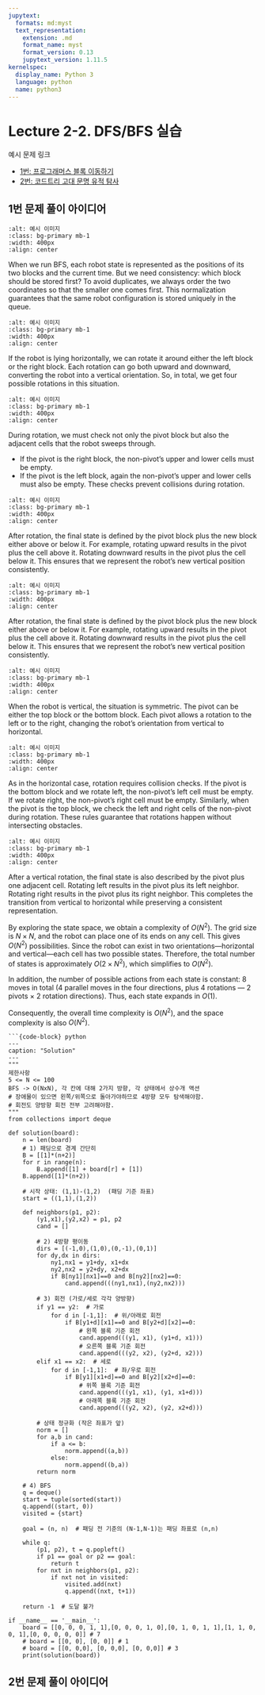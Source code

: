```yaml
---
jupytext:
  formats: md:myst
  text_representation:
    extension: .md
    format_name: myst
    format_version: 0.13
    jupytext_version: 1.11.5
kernelspec:
  display_name: Python 3
  language: python
  name: python3
---
```


# Lecture 2-2. DFS/BFS 실습

예시 문제 링크 
- [1번: 프로그래머스 블록 이동하기](https://school.programmers.co.kr/learn/courses/30/lessons/60063)
- [2번: 코드트리 고대 문명 유적 탐사](https://www.codetree.ai/ko/frequent-problems/samsung-sw/problems/ancient-ruin-exploration/description)

## 1번 문제 풀이 아이디어 

```{image} ../../assets/img/DFS_BFSPS/1.png
:alt: 예시 이미지
:class: bg-primary mb-1
:width: 400px
:align: center
```

When we run BFS, each robot state is represented as the positions of its two blocks and the current time. But we need consistency: which block should be stored first? To avoid duplicates, we always order the two coordinates so that the smaller one comes first. This normalization guarantees that the same robot configuration is stored uniquely in the queue.



```{image} ../../assets/img/DFS_BFSPS/2.png
:alt: 예시 이미지
:class: bg-primary mb-1
:width: 400px
:align: center
```
If the robot is lying horizontally, we can rotate it around either the left block or the right block. Each rotation can go both upward and downward, converting the robot into a vertical orientation. So, in total, we get four possible rotations in this situation.


```{image} ../../assets/img/DFS_BFSPS/2.png
:alt: 예시 이미지
:class: bg-primary mb-1
:width: 400px
:align: center
```
During rotation, we must check not only the pivot block but also the adjacent cells that the robot sweeps through.
- If the pivot is the right block, the non-pivot’s upper and lower cells must be empty.
- If the pivot is the left block, again the non-pivot’s upper and lower cells must also be empty.
These checks prevent collisions during rotation.


```{image} ../../assets/img/DFS_BFSPS/3.png
:alt: 예시 이미지
:class: bg-primary mb-1
:width: 400px
:align: center
```

After rotation, the final state is defined by the pivot block plus the new block either above or below it.
For example, rotating upward results in the pivot plus the cell above it.
Rotating downward results in the pivot plus the cell below it.
This ensures that we represent the robot’s new vertical position consistently.

```{image} ../../assets/img/DFS_BFSPS/4.png
:alt: 예시 이미지
:class: bg-primary mb-1
:width: 400px
:align: center
```

After rotation, the final state is defined by the pivot block plus the new block either above or below it. For example, rotating upward results in the pivot plus the cell above it.
Rotating downward results in the pivot plus the cell below it.
This ensures that we represent the robot’s new vertical position consistently.


```{image} ../../assets/img/DFS_BFSPS/5.png
:alt: 예시 이미지
:class: bg-primary mb-1
:width: 400px
:align: center
```

When the robot is vertical, the situation is symmetric.
The pivot can be either the top block or the bottom block.
Each pivot allows a rotation to the left or to the right, changing the robot’s orientation from vertical to horizontal.

```{image} ../../assets/img/DFS_BFSPS/6.png
:alt: 예시 이미지
:class: bg-primary mb-1
:width: 400px
:align: center
```

As in the horizontal case, rotation requires collision checks.
If the pivot is the bottom block and we rotate left, the non-pivot’s left cell must be empty.
If we rotate right, the non-pivot’s right cell must be empty.
Similarly, when the pivot is the top block, we check the left and right cells of the non-pivot during rotation.
These rules guarantee that rotations happen without intersecting obstacles.

```{image} ../../assets/img/DFS_BFSPS/7.png
:alt: 예시 이미지
:class: bg-primary mb-1
:width: 400px
:align: center
```

After a vertical rotation, the final state is also described by the pivot plus one adjacent cell.
Rotating left results in the pivot plus its left neighbor.
Rotating right results in the pivot plus its right neighbor.
This completes the transition from vertical to horizontal while preserving a consistent representation.

By exploring the state space, we obtain a complexity of $O(N^2)$.
The grid size is $N \times N$, and the robot can place one of its ends on any cell. This gives $O(N^2)$ possibilities. Since the robot can exist in two orientations—horizontal and vertical—each cell has two possible states. Therefore, the total number of states is approximately $O(2 \times N^2)$, which simplifies to $O(N^2)$.

In addition, the number of possible actions from each state is constant: 8 moves in total (4 parallel moves in the four directions, plus 4 rotations — 2 pivots × 2 rotation directions). Thus, each state expands in $O(1)$.

Consequently, the overall time complexity is $O(N^2)$, and the space complexity is also $O(N^2)$.

```{toggle}
```{code-block} python
---
caption: "Solution" 
---
"""
제한사항 
5 <= N <= 100 
BFS -> O(NxN), 각 칸에 대해 2가지 방향, 각 상태에서 상수개 액션 
# 장애물이 있으면 왼쪽/위쪽으로 돌아가야하므로 4방향 모두 탐색해야함. 
# 회전도 양방향 회전 전부 고려해야함. 
"""
from collections import deque 

def solution(board):
    n = len(board)
    # 1) 패딩으로 경계 간단히
    B = [[1]*(n+2)]
    for r in range(n):
        B.append([1] + board[r] + [1])
    B.append([1]*(n+2))

    # 시작 상태: (1,1)-(1,2)  (패딩 기준 좌표)
    start = ((1,1),(1,2))

    def neighbors(p1, p2):
        (y1,x1),(y2,x2) = p1, p2
        cand = []

        # 2) 4방향 평이동
        dirs = [(-1,0),(1,0),(0,-1),(0,1)]
        for dy,dx in dirs:
            ny1,nx1 = y1+dy, x1+dx
            ny2,nx2 = y2+dy, x2+dx
            if B[ny1][nx1]==0 and B[ny2][nx2]==0:
                cand.append(((ny1,nx1),(ny2,nx2)))

        # 3) 회전 (가로/세로 각각 양방향)
        if y1 == y2:  # 가로
            for d in [-1,1]:  # 위/아래로 회전
                if B[y1+d][x1]==0 and B[y2+d][x2]==0:
                    # 왼쪽 블록 기준 회전
                    cand.append(((y1, x1), (y1+d, x1)))
                    # 오른쪽 블록 기준 회전
                    cand.append(((y2, x2), (y2+d, x2)))
        elif x1 == x2:  # 세로
            for d in [-1,1]:  # 좌/우로 회전
                if B[y1][x1+d]==0 and B[y2][x2+d]==0:
                    # 위쪽 블록 기준 회전
                    cand.append(((y1, x1), (y1, x1+d)))
                    # 아래쪽 블록 기준 회전
                    cand.append(((y2, x2), (y2, x2+d)))

        # 상태 정규화 (작은 좌표가 앞)
        norm = []
        for a,b in cand:
            if a <= b:
                norm.append((a,b))
            else:
                norm.append((b,a))
        return norm

    # 4) BFS
    q = deque()
    start = tuple(sorted(start))
    q.append((start, 0))
    visited = {start}

    goal = (n, n)  # 패딩 전 기준의 (N-1,N-1)는 패딩 좌표로 (n,n)

    while q:
        (p1, p2), t = q.popleft()
        if p1 == goal or p2 == goal:
            return t
        for nxt in neighbors(p1, p2):
            if nxt not in visited:
                visited.add(nxt)
                q.append((nxt, t+1))

    return -1  # 도달 불가

if __name__ == '__main__':
    board = [[0, 0, 0, 1, 1],[0, 0, 0, 1, 0],[0, 1, 0, 1, 1],[1, 1, 0, 0, 1],[0, 0, 0, 0, 0]] # 7
    # board = [[0, 0], [0, 0]] # 1
    # board = [[0, 0,0], [0, 0,0], [0, 0,0]] # 3
    print(solution(board))
```

## 2번 문제 풀이 아이디어 
